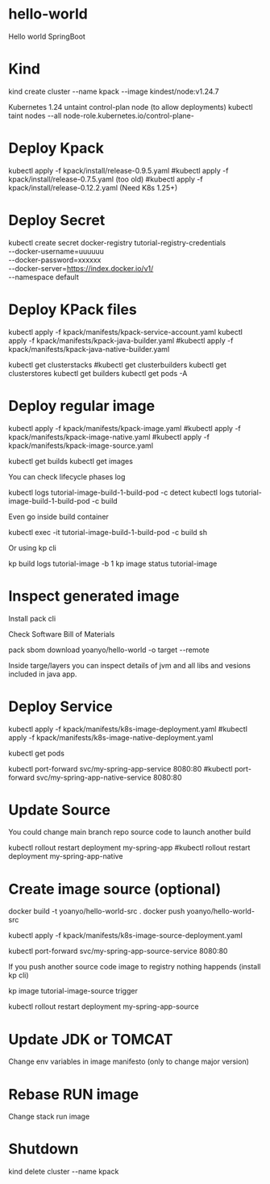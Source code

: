 # hello-world
Hello world SpringBoot

# Kind

kind create cluster --name kpack --image kindest/node:v1.24.7

Kubernetes 1.24 untaint control-plan node (to allow deployments)
kubectl taint nodes --all node-role.kubernetes.io/control-plane-

# Deploy Kpack

kubectl apply -f kpack/install/release-0.9.5.yaml
#kubectl apply -f kpack/install/release-0.7.5.yaml (too old)
#kubectl apply -f kpack/install/release-0.12.2.yaml (Need K8s 1.25+)

# Deploy Secret

kubectl create secret docker-registry tutorial-registry-credentials \
    --docker-username=uuuuuu \
    --docker-password=xxxxxx \
    --docker-server=https://index.docker.io/v1/ \
    --namespace default

# Deploy KPack files

kubectl apply -f kpack/manifests/kpack-service-account.yaml
kubectl apply -f kpack/manifests/kpack-java-builder.yaml
#kubectl apply -f kpack/manifests/kpack-java-native-builder.yaml

kubectl get clusterstacks
#kubectl get clusterbuilders
kubectl get clusterstores
kubectl get builders
kubectl get pods -A

# Deploy regular image

kubectl apply -f kpack/manifests/kpack-image.yaml
#kubectl apply -f kpack/manifests/kpack-image-native.yaml
#kubectl apply -f kpack/manifests/kpack-image-source.yaml

kubectl get builds
kubectl get images

You can check lifecycle phases log

kubectl logs tutorial-image-build-1-build-pod -c detect
kubectl logs tutorial-image-build-1-build-pod -c build

Even go inside build container

kubectl exec -it tutorial-image-build-1-build-pod -c build sh

Or using kp cli

kp build logs tutorial-image -b 1
kp image status tutorial-image

# Inspect generated image

Install pack cli

Check Software Bill of Materials

pack sbom download yoanyo/hello-world -o target --remote

Inside targe/layers you can inspect details of jvm and all libs and vesions included in java app.

# Deploy Service

kubectl apply -f kpack/manifests/k8s-image-deployment.yaml
#kubectl apply -f kpack/manifests/k8s-image-native-deployment.yaml

kubectl get pods

kubectl port-forward svc/my-spring-app-service 8080:80
#kubectl port-forward svc/my-spring-app-native-service 8080:80

# Update Source

You could change main branch repo source code to launch another build

kubectl rollout restart deployment my-spring-app
#kubectl rollout restart deployment my-spring-app-native

# Create image source (optional)

docker build -t yoanyo/hello-world-src .
docker push yoanyo/hello-world-src

kubectl apply -f kpack/manifests/k8s-image-source-deployment.yaml

kubectl port-forward svc/my-spring-app-source-service 8080:80

If you push another source code image to registry nothing happends (install kp cli)

kp image tutorial-image-source trigger

kubectl rollout restart deployment my-spring-app-source

# Update JDK or TOMCAT

Change env variables in image manifesto (only to change major version)

# Rebase RUN image

Change stack run image

# Shutdown

kind delete cluster --name kpack

